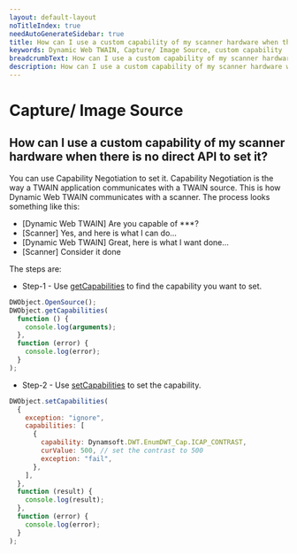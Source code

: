 ```yaml
---
layout: default-layout
noTitleIndex: true
needAutoGenerateSidebar: true
title: How can I use a custom capability of my scanner hardware when there is no direct API to set it?
keywords: Dynamic Web TWAIN, Capture/ Image Source, custom capability
breadcrumbText: How can I use a custom capability of my scanner hardware when there is no direct API to set it?
description: How can I use a custom capability of my scanner hardware when there is no direct API to set it?
---
```


# Capture/ Image Source

## How can I use a custom capability of my scanner hardware when there is no direct API to set it?

You can use Capability Negotiation to set it. Capability Negotiation is the way a TWAIN application communicates with a TWAIN source. This is how Dynamic Web TWAIN communicates with a scanner. The process looks something like this:

- [Dynamic Web TWAIN] Are you capable of \*\*\*?
- [Scanner] Yes, and here is what I can do…
- [Dynamic Web TWAIN] Great, here is what I want done…
- [Scanner] Consider it done

The steps are:

- Step-1 - Use <a href="https://www.dynamsoft.com/web-twain/docs/info/api/WebTwain_Acquire.html?ver=latest#getcapabilities" target="_blank">getCapabilities</a> to find the capability you want to set.

```javascript
DWObject.OpenSource();
DWObject.getCapabilities(
  function () {
    console.log(arguments);
  },
  function (error) {
    console.log(error);
  }
);
```

- Step-2 - Use <a href="https://www.dynamsoft.com/web-twain/docs/info/api/WebTwain_Acquire.html?ver=latest#setcapabilities" target="_blank">setCapabilities</a> to set the capability.

```javascript
DWObject.setCapabilities(
  {
    exception: "ignore",
    capabilities: [
      {
        capability: Dynamsoft.DWT.EnumDWT_Cap.ICAP_CONTRAST,
        curValue: 500, // set the contrast to 500
        exception: "fail",
      },
    ],
  },
  function (result) {
    console.log(result);
  },
  function (error) {
    console.log(error);
  }
);
```
